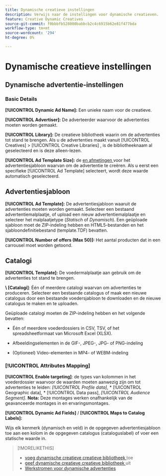 ```yaml
---
title: Dynamische creatieve instellingen
description: Verwijs naar de instellingen voor dynamische creatieven.
feature: Creative Dynamic Creatives
source-git-commit: f0bbbfb528000babbcb2c4c6915b62e81f477bda
workflow-type: tm+mt
source-wordcount: '294'
ht-degree: 0%

---
```


# Dynamische creatieve instellingen

<!-- add a description -->

<!-- This looks the same for me for either HTML5 type as of 9/24:

## Dynamic ad settings for static HTML5 ads {#dynamic-ad-settings-static-html5}

### Basic Details

**[!UICONTROL Advertiser]:** The advertiser for which to create the ads.

**[!UICONTROL Library]:** The creative library in which to create the ads.

**[!UICONTROL Dynamic Ad Name]:** A unique name for the creative.

**[!UICONTROL Ad Template Size]:** The ad dimensions for the ad template from which to create the ad. If you first select a specific [!UICONTROL Ad Template], then this value is automatically selected.

**[!UICONTROL Ad Template Type]:** The type of ad template from which to create the ad: *[!UICONTROL Static HTML5]* or *[!UICONTROL Dynamic HTML5]*.  If you first select a specific [!UICONTROL Ad Template], then this value is automatically selected.

**[!UICONTROL Ad Template]:** The ad template from which to create the ad.

**[!UICONTROL clickURL]:** A valid landing page URL to which users are redirected when they click the ad.

### [!UICONTROL Attributes Details]

-->

## Dynamische advertentie-instellingen <!-- for dynamic HTML5 ads {#dynamic-ad-settings-dynamic-html5}-->

<!-- add a description -->

### Basic Details

**[!UICONTROL Dynamic Ad Name]:** Een unieke naam voor de creatieve.

**[!UICONTROL Advertiser]:** De adverteerder waarvoor de advertenties moeten worden gemaakt.

**[!UICONTROL Library]:** De creatieve bibliotheek waarin om de advertenties tot stand te brengen. Als u de advertenties maakt vanuit [!UICONTROL Creatives] > [!UICONTROL Creative Libraries] , is de bibliotheeknaam al geselecteerd en is deze alleen-lezen.

**[!UICONTROL Ad Template Size]:** de [ en afmetingen ](/help/creative/creative-libraries/creative-sizes.md) voor het advertentiesjabloon waarvan om de advertentie te creëren. Als u eerst een specifieke [!UICONTROL Ad Template] selecteert, wordt deze waarde automatisch geselecteerd.

## Advertentiesjabloon

**[!UICONTROL Ad Template]:** De advertentiesjabloon waaruit de advertenties moeten worden gemaakt. Selecteer een bestaand advertentiemalplaatje, of upload een nieuw advertentiemalplaatje en selecteer het malplaatjetype (*Statisch* of *Dynamisch*). Een geüploade sjabloon moet de ZIP-indeling hebben en HTML5-bestanden en het sjabloondefinitiebestand (template.TDF) bevatten. <!-- Need to add more specs for that -->

**[!UICONTROL Number of offers (Max 50)]:** Het aantal producten dat in een carrousel moet worden getoond.

## Catalogi

**[!UICONTROL Template]:** De voedermalplaatje aan gebruik om de advertenties tot stand te brengen.

**\ [Catalogi\]**: Één of meerdere catalogi waarvan om advertenties te produceren. Selecteer een bestaande catalogus of maak een nieuwe catalogus door een bestaande voedersjabloon te downloaden en de nieuwe catalogus te maken en te uploaden.

Geüploade catalogi moeten de ZIP-indeling hebben en het volgende bevatten:

* Één of meerdere voederdossiers in CSV, TSV, of het spreadsheetformaat van Microsoft Excel (XLSX).<!-- Need to add more specs for that -->

* Afbeeldingselementen in de GIF-, JPEG-, JPG- of PNG-indeling

* (Optioneel) Video-elementen in MP4- of WEBM-indeling

### [!UICONTROL Attributes Mapping]

**[!UICONTROL Enable targeting]**: <!-- "targeting options/filters," but I don't think this means user targeting since that is set in the experience/ad on DSP --> de types van kolommen in het voederdossier waarvoor de waarden moeten aanwezig zijn om tot advertenties te leiden: *[!UICONTROL Profile data]*, * [!UICONTROL Geographic data], * [!UICONTROL Data pass], *[!UICONTROL Audience Segment]*.  **Nota:** Deze montages werken onafhankelijk van de geavanceerde montages in en ervaringsmontages.<!-- Clarify what qualifies for each, and explain more -->

**[!UICONTROL Dynamic Ad Fields]** / **[!UICONTROL Maps to Catalog Labels]:**

Wijs elk kenmerk (dynamisch en veld) in de opgegeven advertentiesjabloon toe aan een kolom in de opgegeven catalogus (cataloguslabel) of voer een statische waarde in.

>[!MORELIKETHIS]
>
>* [ voeg dynamische creatieve creatieve bibliotheek ](creative-add-dynamic.md) toe
>* [ geef dynamische creatieve creatieve bibliotheek ](creative-edit-dynamic.md) uit
>* [ Werkstromen voor dynamische advertenties ](/help/creative/introduction/workflow-dynamic-ads.md)
